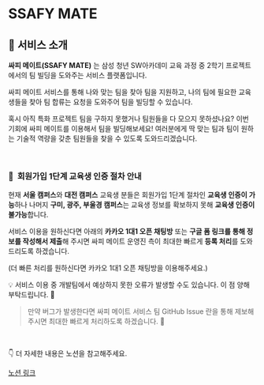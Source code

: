 # SSAFY MATE

## 💁 서비스 소개

**싸피 메이트(SSAFY MATE)** 는 삼성 청년 SW아카데미 교육 과정 중 2학기 프로젝트에서의 팀 빌딩을 도와주는 서비스 플랫폼입니다.

싸피 메이트 서비스를 통해 나와 맞는 팀을 찾아 팀을 지원하고, 나의 팀에 필요한 교육생들을 찾아 팀 합류는 요청을 도와주어 팀을 빌딩할 수 있습니다.

혹시 아직 특화 프로젝트 팀을 구하지 못했거나 팀원들을 다 모으지 못하셨나요? 이번 기회에 싸피 메이트를 이용해서 팀을 빌딩해보세요! 여러분에게 딱 맞는 팀과 팀이 원하는 기술적 역량을 갖춘 팀원들을 찾을 수 있도록 도와드리겠습니다.

<br />

### 📢  회원가입 1단계 교육생 인증 절차 안내

현재 **서울 캠퍼스**와 **대전 캠퍼스** 교육생 분들은 회원가입 1단계 절차인 **교육생 인증이 가능**하나 나머지 **구미, 광주, 부울경 캠퍼스**는 교육생 정보를 확보하지 못해 **교육생 인증이 불가능**합니다.

서비스 이용을 원하신다면 아래의 **카카오 1대1 오픈 채팅방** 또는 **구글 폼 링크를 통해 정보를 작성해서 제출**해 주시면 싸피 메이트 운영진 측이 최대한 빠르게 **등록 처리**를 도와드리도록 하겠습니다.

(더 빠른 처리를 원하신다면 카카오 1대1 오픈 채팅방을 이용해주세요.)

💡 서비스 이용 중 개발팀에서 예상하지 못한 오류가 발생할 수도 있습니다. 이 점 양해 부탁드립니다. 🙇

> 만약 버그가 발생한다면 싸피 메이트 서비스 팀 GitHub Issue 란을 통해 제보해주시면 최대한 빠르게 처리하도록 하겠습니다. 💌

<br />

👇 더 자세한 내용은 노션을 참고해주세요.

[노션 링크](https://freezing-cobweb-11c.notion.site/SSAFY-MATE-5b415d24afcb4677bdb96f0c09638cc7)
